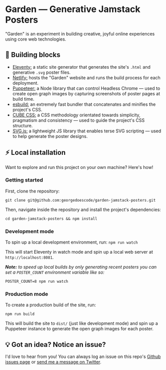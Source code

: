 <img src="https://garden.georgefrancis.dev/og-image.png" alt="">

# Garden — Generative Jamstack Posters

"Garden" is an experiment in building creative, joyful online experiences using core web technologies.


## 🧱 Building blocks 

- [Eleventy:](https://www.11ty.dev/) a static site generator that generates the site's `.html` and generative `.svg` poster files.
- [Netlify:](https://www.netlify.com/) hosts the "Garden" website and runs the build process for each deployment.
- [Puppeteer:](https://developers.google.com/web/tools/puppeteer) a Node library that can control Headless Chrome — used to create open graph images by capturing screenshots of poster pages at build time.
- [esbuild:](https://esbuild.github.io/) an extremely fast bundler that concatenates and minifies the project's CSS.
- [CUBE CSS:](https://cube.fyi/) a CSS methodology orientated towards simplicity, pragmatism and consistency — used to guide the project's CSS structure.
- [SVG.js:](https://svgjs.dev/docs/3.0/) a lightweight JS library that enables terse SVG scripting — used to help generate the poster designs.


## ⚡️ Local installation

Want to explore and run this project on your own machine? Here's how!


### Getting started

First, clone the repository:

`git clone git@github.com:georgedoescode/garden-jamstack-posters.git`

Then, navigate inside the repository and install the project's dependencies:

`cd garden-jamstack-posters && npm install`


### Development mode

To spin up a local development environment, run: `npm run watch`

This will start Eleventy in watch mode and spin up a local web server at `http://localhost:8081`.

_**Note:** to speed up local builds by only generating recent posters you can set a `POSTER_COUNT` environment variable like so:_

`POSTER_COUNT=8 npm run watch`


### Production mode

To create a production build of the site, run:

`npm run build`

This will build the site to `dist/` (just like development mode) and spin up a Puppeteer instance to generate the open graph images for each poster.


## 💡 Got an idea? Notice an issue?

I'd love to hear from you! You can always log an issue on this repo's [Github issues page](https://github.com/georgedoescode/garden-jamstack-posters/issues) or [send me a message on Twitter](https://twitter.com/georgedoescode).
